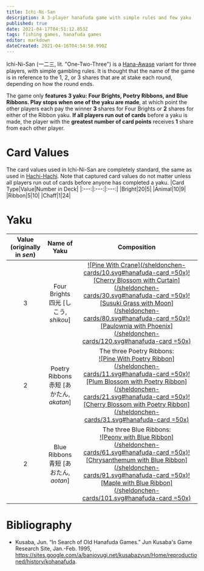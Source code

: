 ```yaml
---
title: Ichi-Ni-San
description: A 3-player hanafuda game with simple rules and few yaku
published: true
date: 2021-04-17T04:51:12.853Z
tags: fishing games, hanafuda games
editor: markdown
dateCreated: 2021-04-16T04:54:50.990Z
---
```


Ichi-Ni-San (一二三, lit. "One-Two-Three") is a [Hana-Awase](/en/hanafuda/games/hana-awase) variant for three players, with simple gambling rules. It is thought that the name of the game is in reference to the 1, 2, or 3 shares that are at stake each round, depending on how the round ends.

The game only **features 3 yaku: Four Brights, Poetry Ribbons, and Blue Ribbons. Play stops when one of the yaku are made**, at which point the other players each pay the winner **3** shares for Four Brights or **2** shares for either of the Ribbon yaku. **If all players run out of cards** before a yaku is made, the player with the **greatest number of card points** receives **1** share from each other player. 
# Card Values
The card values used in Ichi-Ni-San are completely standard, the same as used in [Hachi-Hachi](/en/hanafuda/games/hachi-hachi). Note that captured card values do not matter unless all players run out of cards before anyone has completed a yaku.
|Card Type|Value|Number in Deck|
|:---:|:---:|:---:|
|Bright|20|5|
|Animal|10|9|
|Ribbon|5|10|
|Chaff|1|24|
# Yaku
|Value (originally in *sen*)|Name of Yaku|Composition|
|:---:|:---:|:---:|
|3|Four Brights<br/>四光 [しこう, *shikou*]|[![Pine With Crane](/sheldonchen-cards/10.svg#hanafuda-card =50x)](/en/hanafuda/suits/pine#crane-with-sun)[![Cherry Blossom with Curtain](/sheldonchen-cards/30.svg#hanafuda-card =50x)](/en/hanafuda/suits/cherry-blossom#flower-viewing-curtain)[![Susuki Grass with Moon](/sheldonchen-cards/80.svg#hanafuda-card =50x)](/en/hanafuda/suits/susuki-grass#full-moon)[![Paulownia with Phoenix](/sheldonchen-cards/120.svg#hanafuda-card =50x)](/en/hanafuda/suits/paulownia#phoenix)|
|2|Poetry Ribbons<br/>赤短 [あかたん, *akatan*]| The three Poetry Ribbons:<br>[![Pine With Poetry Ribbon](/sheldonchen-cards/11.svg#hanafuda-card =50x)](/en/hanafuda/suits/pine#poetry-ribbon)[![Plum Blossom with Poetry Ribbon](/sheldonchen-cards/21.svg#hanafuda-card =50x)](/en/hanafuda/suits/plum-blossom#poetry-ribbon)[![Cherry Blossom with Poetry Ribbon](/sheldonchen-cards/31.svg#hanafuda-card =50x)](/en/hanafuda/suits/cherry-blossom#poetry-ribbon)|
|2|Blue Ribbons<br/>青短 [あおたん, *aotan*]|The three Blue Ribbons:<br> [![Peony with Blue Ribbon](/sheldonchen-cards/61.svg#hanafuda-card =50x)](/en/hanafuda/suits/peony#blue-ribbon)[![Chrysanthemum with Blue Ribbon](/sheldonchen-cards/91.svg#hanafuda-card =50x)](/en/hanafuda/suits/chrysanthemum#blue-ribbon)[![Maple with Blue Ribbon](/sheldonchen-cards/101.svg#hanafuda-card =50x)](/en/hanafuda/suits/maple#blue-ribbon)|
# Bibliography
- Kusaba, Jun. “In Search of Old Hanafuda Games.” Jun Kusaba's Game Research Site, Jan.-Feb. 1995, https://sites.google.com/a/banjoyugi.net/kusabazyun/Home/reproductioned/history/kohanafuda.